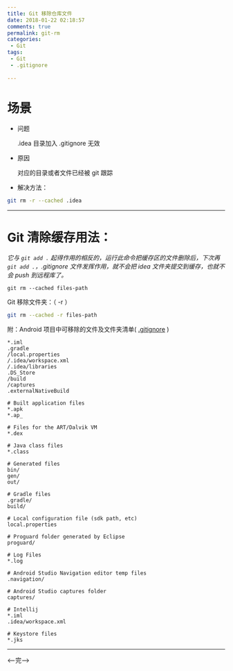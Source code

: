 ```yaml
---
title: Git 移除仓库文件
date: 2018-01-22 02:18:57
comments: true
permalink: git-rm
categories: 
 - Git
tags: 
 - Git
 - .gitignore
 
---
```


# 场景

- 问题
   
  .idea 目录加入 .gitignore 无效  

- 原因

  对应的目录或者文件已经被 git 跟踪  

- 解决方法：  

``` bash
git rm -r --cached .idea
```
---

# Git 清除缓存用法：  

_它与 `git add .` 起得作用的相反的，运行此命令把缓存区的文件删除后，下次再 `git add .`，.gitignore 文件发挥作用，就不会把 idea 文件夹提交到缓存，也就不会 push 到远程库了。_

``` bach
git rm --cached files-path   
```

 Git 移除文件夹：（ -r ）

``` bash
git rm --cached -r files-path   
```

附：Android 项目中可移除的文件及文件夹清单( [.gitignore] )

``` gitignore
*.iml
.gradle
/local.properties
/.idea/workspace.xml
/.idea/libraries
.DS_Store
/build
/captures
.externalNativeBuild

# Built application files
*.apk
*.ap_

# Files for the ART/Dalvik VM
*.dex

# Java class files
*.class

# Generated files
bin/
gen/
out/

# Gradle files
.gradle/
build/

# Local configuration file (sdk path, etc)
local.properties

# Proguard folder generated by Eclipse
proguard/

# Log Files
*.log

# Android Studio Navigation editor temp files
.navigation/

# Android Studio captures folder
captures/

# Intellij
*.iml
.idea/workspace.xml

# Keystore files
*.jks
```
---
<——完——>

[.gitignore]:https://github.com/github/gitignore